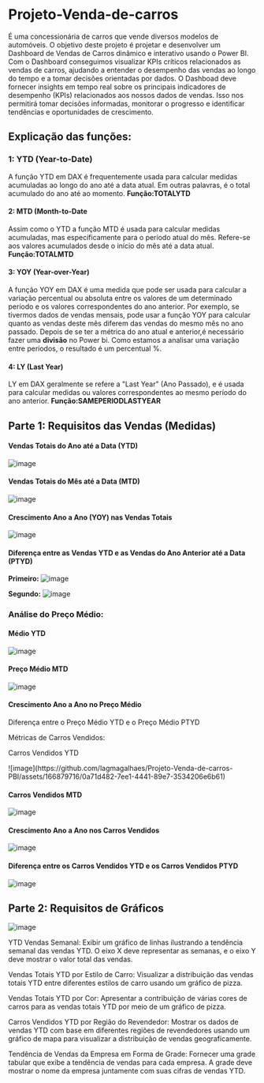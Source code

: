 # Projeto-Venda-de-carros
É uma concessionária de carros que vende diversos modelos de automóveis. 
O objetivo deste projeto é projetar e desenvolver um Dashboard de Vendas de Carros dinâmico e interativo usando o Power BI. Com o Dashboard conseguimos visualizar KPIs críticos relacionados as vendas de carros, ajudando a entender o desempenho das vendas ao longo do tempo e a tomar decisões orientadas por dados.
O Dashboad deve fornecer insights em tempo real sobre os principais indicadores de desempenho (KPIs) relacionados aos nossos dados de vendas. Isso nos permitirá tomar decisões informadas, monitorar o progresso e identificar tendências e oportunidades de crescimento.
## Explicação das funções:
### 1: YTD (Year-to-Date) 
A função YTD em DAX é frequentemente usada para calcular medidas acumuladas ao longo do ano até a data atual.
Em outras palavras, é o total acumulado do ano até ao momento.
**Função:TOTALYTD**


#### 2: MTD (Month-to-Date
Assim como o YTD a função MTD é usada para calcular medidas acumuladas, mas especificamente para o período atual do mês.
Refere-se aos valores acumulados desde o início do mês até a data atual.
**Função:TOTALMTD**


#### 3: YOY (Year-over-Year)
A função YOY em DAX é uma medida que pode ser usada para calcular a variação percentual ou absoluta entre os valores de um determinado período e os valores correspondentes do ano anterior. Por exemplo, se  tivermos dados de vendas mensais, pode usar a função YOY para calcular quanto as vendas deste mês diferem das vendas do mesmo mês no ano passado.
Depois de se ter a métrica do ano atual e anterior,é necessário fazer uma <b>divisão</b> no Power bi.
Como estamos a analisar uma variação entre períodos, o resultado é um percentual %.


#### 4: LY (Last Year)
LY em DAX geralmente se refere a "Last Year" (Ano Passado), e é usada para calcular medidas ou valores correspondentes ao mesmo período do ano anterior.
**Função:SAMEPERIODLASTYEAR**

## Parte 1: Requisitos das Vendas (Medidas)
#### Vendas Totais do Ano até a Data (YTD) 
![image](https://github.com/lagmagalhaes/Projeto-Venda-de-carros-PBI/assets/166879716/0ff8e0cf-08c7-4f2c-9974-eb2b42057541)



#### Vendas Totais do Mês até a Data (MTD)
![image](https://github.com/lagmagalhaes/Projeto-Venda-de-carros-PBI/assets/166879716/5031914a-2103-4d0f-9908-428d7b1c7b3b)


#### Crescimento Ano a Ano (YOY) nas Vendas Totais
![image](https://github.com/lagmagalhaes/Projeto-Venda-de-carros-PBI/assets/166879716/757deb84-13f1-4b74-8259-9aa830768ff6)



#### Diferença entre as Vendas YTD e as Vendas do Ano Anterior até a Data (PTYD)
**Primeiro:**
![image](https://github.com/lagmagalhaes/Projeto-Venda-de-carros-PBI/assets/166879716/fb30eacf-1e24-44ad-8b43-baf24a87b433)

**Segundo:**
![image](https://github.com/lagmagalhaes/Projeto-Venda-de-carros-PBI/assets/166879716/76de226c-5ba9-4bfd-89a0-57ae5a10bafc)


### Análise do Preço Médio:
#### Médio YTD
![image](https://github.com/lagmagalhaes/Projeto-Venda-de-carros-PBI/assets/166879716/4026b75d-97e6-48e4-9262-950ce63768c3)

#### Preço Médio MTD
![image](https://github.com/lagmagalhaes/Projeto-Venda-de-carros-PBI/assets/166879716/5ed350f4-dfc9-4b75-8978-adf0361cccfd)


#### Crescimento Ano a Ano no Preço Médio
<p>Diferença entre o Preço Médio YTD e o Preço Médio PTYD</p>
<p>Métricas de Carros Vendidos:</p>
<p>Carros Vendidos YTD</p>
![image](https://github.com/lagmagalhaes/Projeto-Venda-de-carros-PBI/assets/166879716/0a71d482-7ee1-4441-89e7-3534206e6b61)


#### Carros Vendidos MTD
![image](https://github.com/lagmagalhaes/Projeto-Venda-de-carros-PBI/assets/166879716/9a125570-1560-4385-bd8a-a75b7ad16d9c)


#### Crescimento Ano a Ano nos Carros Vendidos
![image](https://github.com/lagmagalhaes/Projeto-Venda-de-carros-PBI/assets/166879716/3b3c7ec9-2db5-4abf-b923-10b78ea4e367)

#### Diferença entre os Carros Vendidos YTD e os Carros Vendidos PTYD
![image](https://github.com/lagmagalhaes/Projeto-Venda-de-carros-PBI/assets/166879716/41ad1322-3279-4936-abb0-bda96824d7c5)


## Parte 2: Requisitos de Gráficos

![image](https://github.com/lagmagalhaes/Projeto-Venda-de-carros/assets/166879716/76054307-800a-4faa-ba10-67e27b9d6b38)

<p>YTD  Vendas Semanal: Exibir um gráfico de linhas ilustrando a tendência semanal das vendas YTD. O eixo X deve representar as semanas, e o eixo Y deve mostrar o valor total das vendas.</p>

<p>Vendas Totais YTD por Estilo de Carro: Visualizar a distribuição das vendas totais YTD entre diferentes estilos de carro usando um gráfico de pizza.</p>

<p>Vendas Totais YTD por Cor: Apresentar a contribuição de várias cores de carros para as vendas totais YTD por meio de um gráfico de pizza.</p>

<p>Carros Vendidos YTD por Região do Revendedor: Mostrar os dados de vendas YTD com base em diferentes regiões de revendedores usando um gráfico de mapa para visualizar a distribuição de vendas geograficamente.</p>

<p>Tendência de Vendas da Empresa em Forma de Grade: Fornecer uma grade tabular que exibe a tendência de vendas para cada empresa. A grade deve mostrar o nome da empresa juntamente com suas cifras de vendas YTD.</p>



